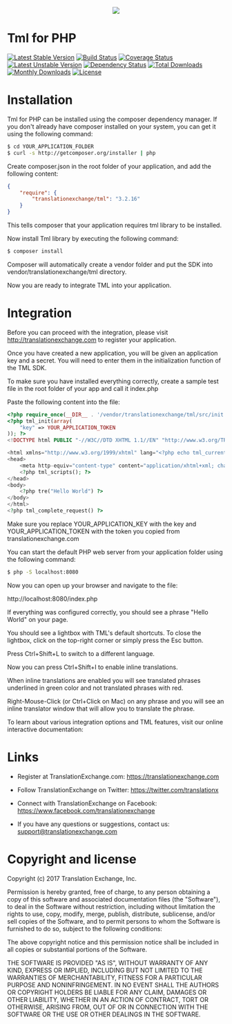 <p align="center">
  <img src="https://avatars0.githubusercontent.com/u/1316274?v=3&s=200">
</p>

Tml for PHP
==================

[![Latest Stable Version](https://poser.pugx.org/translationexchange/tml/v/stable)](https://packagist.org/packages/translationexchange/tml)
[![Build Status](https://travis-ci.org/translationexchange/tml-php.svg?branch=master)](https://travis-ci.org/translationexchange/tml-php)
[![Coverage Status](https://coveralls.io/repos/translationexchange/tml-php/badge.svg)](https://coveralls.io/r/translationexchange/tml-php)
[![Latest Unstable Version](https://poser.pugx.org/translationexchange/tml/v/unstable)](https://packagist.org/packages/translationexchange/tml)
[![Dependency Status](https://www.versioneye.com/user/projects/54c9c297de7924f81a00000c/badge.svg?style=flat)](https://www.versioneye.com/user/projects/54c9c297de7924f81a00000c)
[![Total Downloads](https://poser.pugx.org/translationexchange/tml/downloads)](https://packagist.org/packages/translationexchange/tml)
[![Monthly Downloads](https://poser.pugx.org/translationexchange/tml/d/monthly)](https://packagist.org/packages/translationexchange/tml)
[![License](https://poser.pugx.org/translationexchange/tml/license)](https://packagist.org/packages/translationexchange/tml)

Installation
==================

Tml for PHP can be installed using the composer dependency manager. If you don't already have composer installed on your system, you can get it using the following command:

```sh
$ cd YOUR_APPLICATION_FOLDER
$ curl -s http://getcomposer.org/installer | php
```

Create composer.json in the root folder of your application, and add the following content:

```json
{
    "require": {
        "translationexchange/tml": "3.2.16"
    }
}
```

This tells composer that your application requires tml library to be installed.

Now install Tml library by executing the following command:

```sh
$ composer install
```

Composer will automatically create a vendor folder and put the SDK into vendor/translationexchange/tml directory.

Now you are ready to integrate TML into your application.


Integration
==================

Before you can proceed with the integration, please visit http://translationexchange.com to register your application.

Once you have created a new application, you will be given an application key and a secret. You will need to enter them in the initialization function of the TML SDK.

To make sure you have installed everything correctly, create a sample test file in the root folder of your app and call it index.php

Paste the following content into the file:

```php
<?php require_once(__DIR__ . '/vendor/translationexchange/tml/src/init.php'); ?>
<?php tml_init(array(
    "key" => YOUR_APPLICATION_TOKEN
)); ?>
<!DOCTYPE html PUBLIC "-//W3C//DTD XHTML 1.1//EN" "http://www.w3.org/TR/xhtml11/DTD/xhtml11.dtd">

<html xmlns="http://www.w3.org/1999/xhtml" lang="<?php echo tml_current_locale(); ?>">
<head>
    <meta http-equiv="content-type" content="application/xhtml+xml; charset=UTF-8" />
    <?php tml_scripts(); ?>
</head>
<body>
    <?php tre("Hello World") ?>
</body>
</html>
<?php tml_complete_request() ?>
```


Make sure you replace YOUR_APPLICATION_KEY with the key and YOUR_APPLICATION_TOKEN with the token you copied from translationexchange.com

You can start the default PHP web server from your application folder using the following command:

```sh
$ php -S localhost:8080
```

Now you can open up your browser and navigate to the file:

http://localhost:8080/index.php


If everything was configured correctly, you should see a phrase "Hello World" on your page.

You should see a lightbox with TML's default shortcuts. To close the lightbox, click on the top-right corner or simply press the Esc button.

Press Ctrl+Shift+L to switch to a different language.

Now you can press Ctrl+Shift+I to enable inline translations.

When inline translations are enabled you will see translated phrases underlined in green color and not translated phrases with red.

Right-Mouse-Click (or Ctrl+Click on Mac) on any phrase and you will see an inline translator window that will allow you to translate the phrase.

To learn about various integration options and TML features, visit our online interactive documentation:


Links
==================

* Register at TranslationExchange.com: https://translationexchange.com

* Follow TranslationExchange on Twitter: https://twitter.com/translationx

* Connect with TranslationExchange on Facebook: https://www.facebook.com/translationexchange

* If you have any questions or suggestions, contact us: support@translationexchange.com


Copyright and license
==================

Copyright (c) 2017 Translation Exchange, Inc.

Permission is hereby granted, free of charge, to any person obtaining
a copy of this software and associated documentation files (the
"Software"), to deal in the Software without restriction, including
without limitation the rights to use, copy, modify, merge, publish,
distribute, sublicense, and/or sell copies of the Software, and to
permit persons to whom the Software is furnished to do so, subject to
the following conditions:

The above copyright notice and this permission notice shall be
included in all copies or substantial portions of the Software.

THE SOFTWARE IS PROVIDED "AS IS", WITHOUT WARRANTY OF ANY KIND,
EXPRESS OR IMPLIED, INCLUDING BUT NOT LIMITED TO THE WARRANTIES OF
MERCHANTABILITY, FITNESS FOR A PARTICULAR PURPOSE AND
NONINFRINGEMENT. IN NO EVENT SHALL THE AUTHORS OR COPYRIGHT HOLDERS BE
LIABLE FOR ANY CLAIM, DAMAGES OR OTHER LIABILITY, WHETHER IN AN ACTION
OF CONTRACT, TORT OR OTHERWISE, ARISING FROM, OUT OF OR IN CONNECTION
WITH THE SOFTWARE OR THE USE OR OTHER DEALINGS IN THE SOFTWARE.